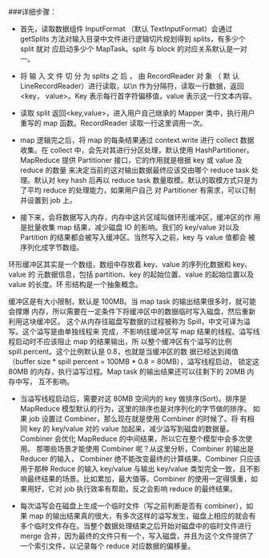 ###详细步骤：

* 首先，读取数据组件 InputFormat （默认 TextInputFormat）会通过 getSplits
方法对输入目录中文件进行逻辑切片规划得到 splits，有多少个 split 就对
应启动多少个 MapTask。split 与 block 的对应关系默认是一对一。

* 将 输 入 文 件 切 分 为 splits 之 后 ， 由 RecordReader 对 象 （ 默 认
LineRecordReader）进行读取，以\n 作为分隔符，读取一行数据，返回<key，
value>。Key 表示每行首字符偏移值，value 表示这一行文本内容。

* 读取 split 返回<key,value>，进入用户自己继承的 Mapper 类中，执行用户
重写的 map 函数。RecordReader 读取一行这里调用一次。

* map 逻辑完之后，将 map 的每条结果通过 context.write 进行 collect 数据
收集。在 collect 中，会先对其进行分区处理，默认使用 HashPartitioner。
MapReduce 提供 Partitioner 接口，它的作用就是根据 key 或 value 及 reduce 的数量
来决定当前的这对输出数据最终应该交由哪个 reduce task 处理。默认对 key hash 后再以
reduce task 数量取模。默认的取模方式只是为了平均 reduce 的处理能力，如果用户自己
对 Partitioner 有需求，可以订制并设置到 job 上。

* 接下来，会将数据写入内存，内存中这片区域叫做环形缓冲区，缓冲区的作
用是批量收集 map 结果，减少磁盘 IO 的影响。我们的 key/value 对以及
Partition 的结果都会被写入缓冲区。当然写入之前，key 与 value 值都会
被序列化成字节数组。

环形缓冲区其实是一个数组，数组中存放着 key、value 的序列化数据和 key、value 的
元数据信息，包括 partition、key 的起始位置、value 的起始位置以及 value 的长度。环
形结构是一个抽象概念。

缓冲区是有大小限制，默认是 100MB。当 map task 的输出结果很多时，就可能会撑爆
内存，所以需要在一定条件下将缓冲区中的数据临时写入磁盘，然后重新利用这块缓冲区。
这个从内存往磁盘写数据的过程被称为 Spill，中文可译为溢写。这个溢写是由单独线程来
完成，不影响往缓冲区写 map 结果的线程。溢写线程启动时不应该阻止 map 的结果输出，所
以整个缓冲区有个溢写的比例 spill.percent。这个比例默认是 0.8，也就是当缓冲区的数
据已经达到阈值（buffer size * spill percent = 100MB * 0.8 = 80MB），溢写线程启动，
锁定这 80MB 的内存，执行溢写过程。Map task 的输出结果还可以往剩下的 20MB 内存中写，
互不影响。

* 当溢写线程启动后，需要对这 80MB 空间内的 key 做排序(Sort)。排序是
MapReduce 模型默认的行为，这里的排序也是对序列化的字节做的排序。
如果 job 设置过 Combiner，那么现在就是使用 Combiner 的时候了。将
有相同 key 的 key/value 对的 value 加起来，减少溢写到磁盘的数据量。
Combiner 会优化 MapReduce 的中间结果，所以它在整个模型中会多次使用。
那哪些场景才能使用 Combiner 呢？从这里分析，Combiner 的输出是 Reducer 的输入，
Combiner 绝不能改变最终的计算结果。Combiner 只应该用于那种 Reduce 的输入 key/value
与输出 key/value 类型完全一致，且不影响最终结果的场景。比如累加，最大值等。Combiner
的使用一定得慎重，如果用好，它对 job 执行效率有帮助，反之会影响 reduce 的最终结果。

* 每次溢写会在磁盘上生成一个临时文件（写之前判断是否有 combiner），如
果 map 的输出结果真的很大，有多次这样的溢写发生，磁盘上相应的就会有
多个临时文件存在。当整个数据处理结束之后开始对磁盘中的临时文件进行
merge 合并，因为最终的文件只有一个，写入磁盘，并且为这个文件提供了
一个索引文件，以记录每个 reduce 对应数据的偏移量。
